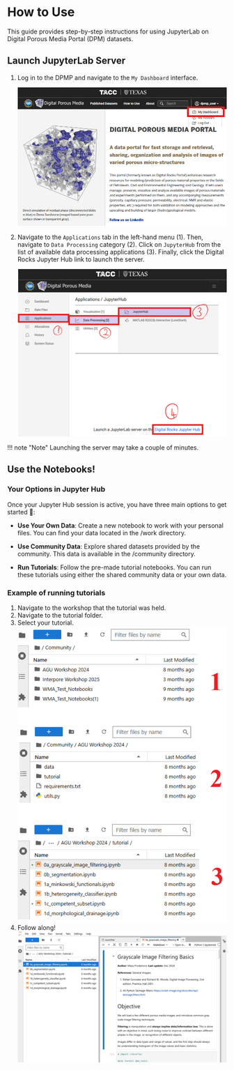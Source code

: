 # How to Use 

This guide provides step-by-step instructions for using JupyterLab on Digital Porous Media Portal (DPM) datasets. 

## Launch JupyterLab Server

1.  Log in to the DPMP and navigate to the `My Dashboard` interface.

    ![Jupyter Step 1](images/jupyter_step1.png)

2. Navigate to the `Applications` tab in the left-hand menu (1). Then, navigate to `Data Processing` category (2). Click on `JupyterHub` from the list of available data processing applications (3). Finally, click the Digital Rocks Jupyter Hub link to launch the server.

    ![Jupyter Step 2](images/jupyter_step2.png)

!!! note "Note"
    Launching the server may take a couple of minutes.

## Use the Notebooks!

### Your Options in Jupyter Hub

Once your Jupyter Hub session is active, you have three main options to get started 🚀:

* **Use Your Own Data**: Create a new notebook to work with your personal files. You can find your data located in the /work directory.

* **Use Community Data**: Explore shared datasets provided by the community. This data is available in the /community directory.

* **Run Tutorials**: Follow the pre-made tutorial notebooks. You can run these tutorials using either the shared community data or your own data.

### Example of running tutorials
1. Navigate to the workshop that the tutorial was held.
2. Navigate to the tutorial folder.
3. Select your tutorial.
![Jupyter Step 3](images/jupyter_step3.png)
4. Follow along!
![Jupyter Step 4](images/jupyter_step4.png)